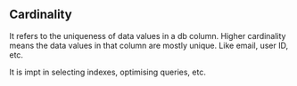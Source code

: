 ## Cardinality
It refers to the uniqueness of data values in a db column. Higher cardinality means the data values in that column are mostly unique. Like email, user ID, etc.

It is impt in selecting indexes, optimising queries, etc.
